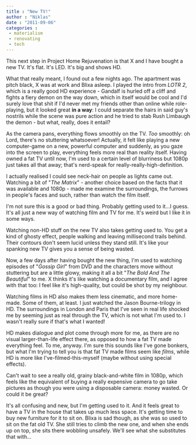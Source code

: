 ```yaml
---
title : "New TV!"
author : "Niklas"
date : "2011-09-06"
categories : 
 - materialism
 - renovating
 - tech
---
```


This next step in Project Home Rejuvenation is that X and I have bought a new TV. It's flat. It's LED. It's big and shows HD.

What that really meant, I found out a few nights ago. The apartment was pitch black, X was at work and Blixa asleep. I played the intro from _LOTR 2_, which is a really good HD experience - Gandalf is hurled off a cliff and fights a fiery demon on the way down, which in itself would be cool and I'd surely love that shit if I'd never met my friends other than online while role-playing, but it looked great **in a way**: I could separate the hairs in said guy's nostrils while the scene was pure action and he tried to stab Rush Limbaugh the demon - but what, really, does it entail?

As the camera pans, everything flows smoothly on the TV. _Too_ smoothly: oh Lord, there's no stuttering whatsoever! Actually, it felt like playing a new computer-game on a new, powerful computer and suddenly, as you gaze into the screen to play, everything feels more real than reality itself. Having owned a fat TV until now, I'm used to a certain level of blurriness but 1080p just takes all that away; that's nerd-speak for really-really-high-definition.

I actually realised I could see neck-hair on people as lights came out. Watching a bit of "_The Matrix_" - another choice based on the facts that it was available and 1080p - made me examine the surroundings, the furrows in people's faces and such, rather than watch the film itself.

I'm not sure this is a good or bad thing. Probably getting used to it...I guess. It's all just a new way of watching film and TV for me. It's weird but I like it in some ways.

Watching non-HD stuff on the new TV also takes getting used to. You get a kind of ghosty effect, people walking and leaving millisecond trails behind. Their contours don't seem lucid unless they stand still. It's like your spanking new TV gives you a sense of being wasted.

Now, a few days after having bought the new thing, I'm used to watching episodes of "_Gossip Girl_" from DVD and the characters move without stuttering but are a little glowy, making it all a bit "_The Bold And The Beautiful_" to me. X thinks it's like watching a documentary film, and I agree with that too: I feel like it's high-quality, but could be shot by my neighbour.

Watching films in HD also makes them less cinematic, and more home-made. Some of them, at least. I just watched the Jason Bourne-trilogy in HD. The surroundings in London and Paris that I've seen in real life shocked me by seeming just as real through the TV, which is not what I'm used to. I wasn't really sure if that's what I wanted!

HD makes dialogue and plot come through more for me, as there are no visual larger-than-life effect there, as opposed to how a fat TV made everything feel. To me, anyway. I'm sure this sounds like I've gone bonkers, but what I'm trying to tell you is that fat TV made films seem like _films_, while HD is more like I've-filmed-this-myself (maybe without using special effects).

Can't wait to see a really old, grainy black-and-white film in 1080p, which feels like the equivalent of buying a really expensive camera to go take pictures as though you were using a disposable camera: money wasted. Or could it be great?

It's all confusing and new, but I'm getting used to it. And it feels great to have a TV in the house that takes up much less space. It's getting time to buy new furniture for it to sit on. Blixa is sad though, as she was so used to sit on the fat old TV. She still tries to climb the new one, and when she ends up on top, she sits there wobbling unsafely. We'll see what she substitutes that with...
